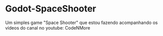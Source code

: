 # Godot-SpaceShooter
Um simples game "Space Shooter" que estou fazendo acompanhando os vídeos do canal no youtube: CodeNMore
